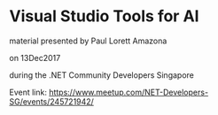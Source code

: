 # Visual Studio Tools for AI
material presented by Paul Lorett Amazona

on 13Dec2017

during the .NET Community Developers Singapore

Event link: https://www.meetup.com/NET-Developers-SG/events/245721942/ 
